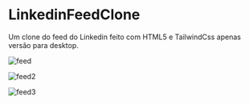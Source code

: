 # LinkedinFeedClone

Um clone do feed do Linkedin feito com HTML5 e TailwindCss apenas versão para desktop.

![feed](https://github.com/jacksonVargas/LinkedinFeedClone/assets/93093923/efcf6f26-b2eb-4b24-a1bb-f0199178dd78)

![feed2](https://github.com/jacksonVargas/LinkedinFeedClone/assets/93093923/0f603a5f-6b72-494d-b8e6-b5dad064da46)

![feed3](https://github.com/jacksonVargas/LinkedinFeedClone/assets/93093923/ad11f7be-3345-4c35-9c3e-f8e7724fce6f)
